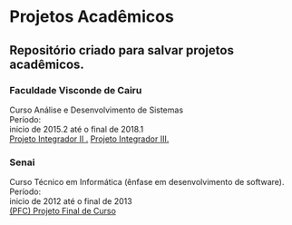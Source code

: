 # Projetos Acadêmicos

## Repositório criado para salvar projetos acadêmicos.

### Faculdade Visconde de Cairu<br/>
Curso Análise e Desenvolvimento de Sistemas<br/>
Período:<br/> 
inicio de 2015.2 até o final de 2018.1<br/> 
[Projeto Integrador II .](https://github.com/projetosacademicosdimitri/projeto-integrador-II) 
[Projeto Integrador III.](https://github.com/DimitriMiranda/projetos_academicos/tree/master/faculdade_visconde_de_cairu/) 


### Senai
Curso Técnico em Informática (ênfase em desenvolvimento de software). <br/>
Período:<br/> 
inicio de 2012 até o final de 2013   
[(PFC) Projeto Final de Curso](#) 
